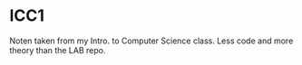 # ICC1
Noten taken from my Intro. to Computer Science class. Less code and more theory than the LAB repo.
